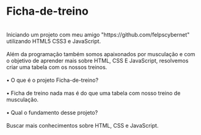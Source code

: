 # Ficha-de-treino
</br>
Iniciando um projeto com meu amigo "https://github.com/felpscybernet" utilizando HTML5 CSS3 e JavaScript.
</br>
</br>
Além da programação também somos apaixonados por musculação e com o objetivo de aprender mais sobre HTML, CSS E JavaScript, resolvemos criar uma tabela com os nossos treinos.
</br>
</br>
• O que é o projeto Ficha-de-treino?
</br>
</br>
• Ficha de treino nada mas é do que uma tabela com nosso treino de musculação.
</br>
</br>
• Qual o fundamento desse projeto?
</br>
</br>
Buscar mais conhecimentos sobre HTML, CSS e JavaScript.
